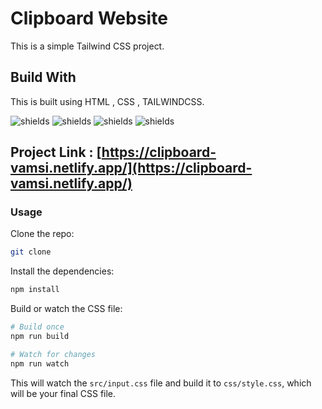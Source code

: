 # Clipboard Website

This is a simple Tailwind CSS project.

## Build With 
This is built using HTML , CSS , TAILWINDCSS.

![shields](https://img.shields.io/badge/HTML5-E34F26?style=for-the-badge&logo=html5&logoColor=white)
![shields](https://img.shields.io/badge/CSS-239120?&style=for-the-badge&logo=css3&logoColor=white)
![shields](https://img.shields.io/badge/Tailwind_CSS-38B2AC?style=for-the-badge&logo=tailwind-css&logoColor=white)
![shields](https://img.shields.io/badge/Netlify-00C7B7?style=for-the-badge&logo=netlify&logoColor=white)


## Project Link : [https://clipboard-vamsi.netlify.app/](https://clipboard-vamsi.netlify.app/)

### Usage

Clone the repo:

```bash
git clone
```

Install the dependencies:

```bash
npm install
```

Build or watch the CSS file:

```bash
# Build once
npm run build

# Watch for changes
npm run watch
```

This will watch the `src/input.css` file and build it to `css/style.css`, which will be your final CSS file.
